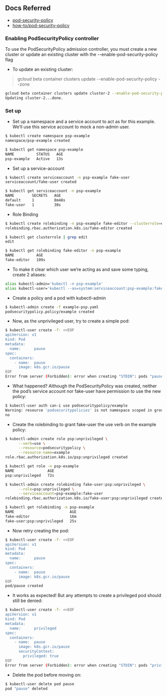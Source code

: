 ## Docs Referred

- [pod-security-policy](https://kubernetes.io/docs/concepts/policy/pod-security-policy/)
- [how-to/pod-security-policy](https://cloud.google.com/kubernetes-engine/docs/how-to/pod-security-policies)


### Enabling PodSecurityPolicy controller
To use the PodSecurityPolicy admission controller, you must create a new cluster or update an existing cluster with the --enable-pod-security-policy flag

- To update an existing cluster:

> gcloud beta container clusters update <cluster-name> --enable-pod-security-policy --zone <specify-zone>

```bash
gcloud beta container clusters update cluster-2 --enable-pod-security-policy --zone us-central1-c
Updating cluster-2...done.
```


### Set up
- Set up a namespace and a service account to act as for this example. We’ll use this service account to mock a non-admin user.
```bash
$ kubectl create namespace psp-example
namespace/psp-example created

$ kubectl get namespace psp-example
NAME          STATUS   AGE
psp-example   Active   13s
```

- Set up a service-account
```bash
$ kubectl create serviceaccount -n psp-example fake-user
serviceaccount/fake-user created

$ kubectl get serviceaccount -n psp-example
NAME        SECRETS   AGE
default     1         8m48s
fake-user   1         30s
```

- Role Binding
```bash
$ kubectl create rolebinding -n psp-example fake-editor --clusterrole=edit --serviceaccount=psp-example:fake-user
rolebinding.rbac.authorization.k8s.io/fake-editor created

$ kubectl get clusterrole | grep edit
edit                                                                   23m

$ kubectl get rolebinding fake-editor -n psp-example
NAME          AGE
fake-editor   109s
```


- To make it clear which user we’re acting as and save some typing, create 2 aliases:
```bash
alias kubectl-admin='kubectl -n psp-example'
alias kubectl-user='kubectl --as=system:serviceaccount:psp-example:fake-user -n psp-example'
```

- Create a policy and a pod with kubectl-admin
```bash
$ kubectl-admin create -f example-psp.yaml
podsecuritypolicy.policy/example created
```

- Now, as the unprivileged user, try to create a simple pod:
```bash
$ kubectl-user create -f- <<EOF
apiVersion: v1
kind: Pod
metadata:
  name:      pause
spec:
  containers:
    - name:  pause
      image: k8s.gcr.io/pause
EOF
Error from server (Forbidden): error when creating "STDIN": pods "pause" is forbidden: unable to validate against any pod security policy: []
```

- What happened? Although the PodSecurityPolicy was created, neither the pod’s service account nor fake-user have permission to use the new policy:
```bash
$ kubectl-user auth can-i use podsecuritypolicy/example
Warning: resource 'podsecuritypolicies' is not namespace scoped in group 'extensions'
no
```

- Create the rolebinding to grant fake-user the use verb on the example policy:

```bash
$ kubectl-admin create role psp:unprivileged \
      --verb=use \
      --resource=podsecuritypolicy \
      --resource-name=example
role.rbac.authorization.k8s.io/psp:unprivileged created

$ kubectl get role -n psp-example
NAME               AGE
psp:unprivileged   72s

$ kubectl-admin create rolebinding fake-user:psp:unprivileged \
      --role=psp:unprivileged \
      --serviceaccount=psp-example:fake-user
rolebinding.rbac.authorization.k8s.io/fake-user:psp:unprivileged created

$ kubectl get rolebinding -n psp-example
NAME                         AGE
fake-editor                  16m
fake-user:psp:unprivileged   25s
```

- Now retry creating the pod:
```bash
$ kubectl-user create -f- <<EOF
apiVersion: v1
kind: Pod
metadata:
  name:      pause
spec:
  containers:
    - name:  pause
      image: k8s.gcr.io/pause
EOF
pod/pause created
```

- It works as expected! But any attempts to create a privileged pod should still be denied:
```bash
$ kubectl-user create -f- <<EOF
apiVersion: v1
kind: Pod
metadata:
  name:      privileged
spec:
  containers:
    - name:  pause
      image: k8s.gcr.io/pause
      securityContext:
        privileged: true
EOF
Error from server (Forbidden): error when creating "STDIN": pods "privileged" is forbidden: unable to validate against any pod security policy: [spec.containers[0].securityContext.privileged: Invalid value: true: Privileged containers are not allowed]
```

- Delete the pod before moving on:
  
```bash
$ kubectl-user delete pod pause
pod "pause" deleted
```


